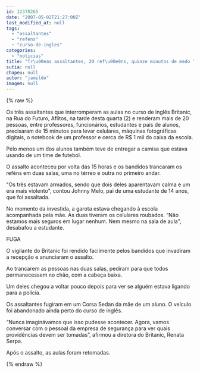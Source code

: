 ```yaml
---
id: 12378265
date: "2007-05-02T21:27:00Z"
last_modified_at: null
tags:
  - "assaltantes"
  - "refens"
  - "curso-de-ingles"
categories:
  - "noticias"
title: "Tr\u00eas assaltantes, 20 ref\u00e9ns, quinze minutos de medo "
sutia: null
chapeu: null
autor: "jamildo"
imagem: null
---
```

{% raw %}
<p>Os tr&ecirc;s assaltantes que interromperam as aulas no curso de ingl&ecirc;s Britanic, na Rua do Futuro, Aflitos, na tarde desta quarta (2) e renderam mais de 20 pessoas, entre professores, funcion&aacute;rios, estudantes e pais de alunos, precisaram de 15 minutos para levar celulares, m&aacute;quinas fotogr&aacute;ficas digitais, o notebook de um professor e cerca de R$ 1 mil do caixa da escola.</p>
<p>Pelo menos um dos alunos tamb&eacute;m teve de entregar a camisa que estava usando de um time de futebol.</p>
<p>O assalto aconteceu por volta das 15 horas e os bandidos trancaram os ref&eacute;ns em duas salas, uma no t&eacute;rreo e outra no primeiro andar.</p>
<p>"Os tr&ecirc;s estavam armados, sendo que dois deles aparentavam calma e um era mais violento", contou Johnny Melo, pai de uma estudante de 14 anos, que foi assaltada.</p>
<p>No momento da investida, a garota estava chegando &agrave; escola acompanhada pela m&atilde;e. As duas tiveram os celulares roubados. &ldquo;N&atilde;o estamos mais seguros em lugar nenhum. Nem mesmo na sala de aula", desabafou a estudante.</p>
<p>FUGA</p>
<p>O vigilante do Britanic foi rendido facilmente pelos bandidos que invadiram a recep&ccedil;&atilde;o e anunciaram o assalto.</p>
<p>Ao trancarem as pessoas nas duas salas, pediram para que todos permanecessem no ch&atilde;o, com a cabe&ccedil;a baixa.</p>
<p>Um deles chegou a voltar pouco depois para ver se algu&eacute;m estava ligando para a pol&iacute;cia.</p>
<p>Os assaltantes fugiram em um Corsa Sedan da m&atilde;e de um aluno. O ve&iacute;culo foi abandonado ainda perto do curso de ingl&ecirc;s.</p>
<p>&ldquo;Nunca imagin&aacute;vamos que isso pudesse acontecer. Agora, vamos conversar com o pessoal da empresa de seguran&ccedil;a para ver quais provid&ecirc;ncias devem ser tomadas&rdquo;, afirmou a diretora do Britanic, Renata Serpa.</p>
<p>Ap&oacute;s o assalto, as aulas foram retomadas.</p>
{% endraw %}